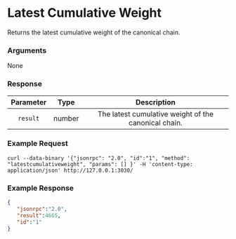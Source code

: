# Latest Cumulative Weight
Returns the latest cumulative weight of the canonical chain.

### Arguments

None

### Response

| Parameter |  Type  |                     Description                      |
|:---------:|:------:|:----------------------------------------------------:|
| `result`  | number | The latest cumulative weight of the canonical chain. |

### Example Request
```ignore
curl --data-binary '{"jsonrpc": "2.0", "id":"1", "method": "latestcumulativeweight", "params": [] }' -H 'content-type: application/json' http://127.0.0.1:3030/
```

### Example Response
```json
{
   "jsonrpc":"2.0",
   "result":4665,
   "id":"1"
}
```